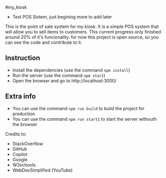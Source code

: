 #my_kiosk

 - Test POS Sistem, just begining more to add later

This is the point of sale system for my kiosk. It is a simple POS system that will allow you to sell items to customers. This current progress only finished around 20% of it's funcionality.
for now this project is open source, so you can see the code and contribute to it.


## Instruction
* Install the dependencies (use the command `npm install`)
* Run the server (use the command `npm start`)
* Open the browser and go to http://localhost:3000/

## Extra info
* You can use the command `npm run build` to build the project for production
* You can use the command `npm run start1` to start the server withouth the browser



Credits to:
* StackOverflow
* GitHub
* Copilot
* Google
* W3schools
* WebDevSimplified (YouTube)